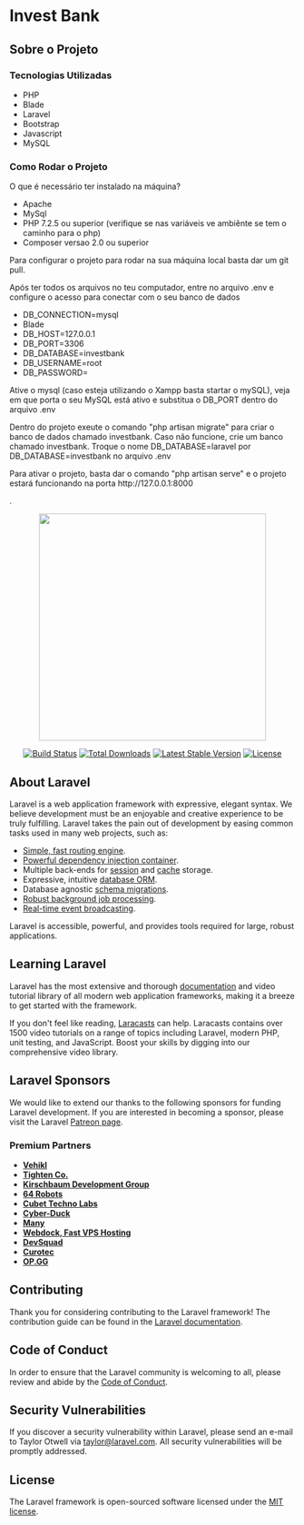 # Invest Bank

## Sobre o Projeto

### Tecnologias Utilizadas

<ul>
    <li>PHP</li>
    <li>Blade</li>
    <li>Laravel</li>
    <li>Bootstrap</li>
    <li>Javascript</li>
    <li>MySQL</li>
</ul>

### Como Rodar o Projeto

<p>O que é necessário ter instalado na máquina?</p>
<ul>
    <li>Apache</li>
    <li>MySql</li>
    <li>PHP 7.2.5 ou superior (verifique se nas variáveis ve ambiênte se tem o caminho para o php)</li>
    <li>Composer versao 2.0 ou superior</li>
</ul>

<p>Para configurar o projeto para rodar na sua máquina local basta dar um git pull.</p>
<p>Após ter todos os arquivos no teu computador, entre no arquivo .env e configure o acesso para conectar com o seu banco de dados</p>
<ul>
    <li>DB_CONNECTION=mysql</li>
    <li>Blade</li>
    <li>DB_HOST=127.0.0.1</li>
    <li>DB_PORT=3306</li>
    <li>DB_DATABASE=investbank</li>
    <li>DB_USERNAME=root</li>
    <li>DB_PASSWORD=</li>
</ul>
<p>Ative o mysql (caso esteja utilizando o Xampp basta startar o mySQL), veja em que porta o seu MySQL está ativo e substitua o DB_PORT dentro do arquivo .env</p>

<p>Dentro do projeto exeute o comando "php artisan migrate" para criar o banco de dados chamado investbank. Caso não funcione, crie um banco chamado investbank. Troque o nome DB_DATABASE=laravel por DB_DATABASE=investbank no arquivo .env</p>

<p>Para ativar o projeto, basta dar o comando "php artisan serve" e o projeto estará funcionando na porta http://127.0.0.1:8000</p>.



<p align="center"><a href="https://laravel.com" target="_blank"><img src="https://raw.githubusercontent.com/laravel/art/master/logo-lockup/5%20SVG/2%20CMYK/1%20Full%20Color/laravel-logolockup-cmyk-red.svg" width="400"></a></p>

<p align="center">
<a href="https://travis-ci.org/laravel/framework"><img src="https://travis-ci.org/laravel/framework.svg" alt="Build Status"></a>
<a href="https://packagist.org/packages/laravel/framework"><img src="https://img.shields.io/packagist/dt/laravel/framework" alt="Total Downloads"></a>
<a href="https://packagist.org/packages/laravel/framework"><img src="https://img.shields.io/packagist/v/laravel/framework" alt="Latest Stable Version"></a>
<a href="https://packagist.org/packages/laravel/framework"><img src="https://img.shields.io/packagist/l/laravel/framework" alt="License"></a>
</p>

## About Laravel

Laravel is a web application framework with expressive, elegant syntax. We believe development must be an enjoyable and creative experience to be truly fulfilling. Laravel takes the pain out of development by easing common tasks used in many web projects, such as:

- [Simple, fast routing engine](https://laravel.com/docs/routing).
- [Powerful dependency injection container](https://laravel.com/docs/container).
- Multiple back-ends for [session](https://laravel.com/docs/session) and [cache](https://laravel.com/docs/cache) storage.
- Expressive, intuitive [database ORM](https://laravel.com/docs/eloquent).
- Database agnostic [schema migrations](https://laravel.com/docs/migrations).
- [Robust background job processing](https://laravel.com/docs/queues).
- [Real-time event broadcasting](https://laravel.com/docs/broadcasting).

Laravel is accessible, powerful, and provides tools required for large, robust applications.

## Learning Laravel

Laravel has the most extensive and thorough [documentation](https://laravel.com/docs) and video tutorial library of all modern web application frameworks, making it a breeze to get started with the framework.

If you don't feel like reading, [Laracasts](https://laracasts.com) can help. Laracasts contains over 1500 video tutorials on a range of topics including Laravel, modern PHP, unit testing, and JavaScript. Boost your skills by digging into our comprehensive video library.

## Laravel Sponsors

We would like to extend our thanks to the following sponsors for funding Laravel development. If you are interested in becoming a sponsor, please visit the Laravel [Patreon page](https://patreon.com/taylorotwell).

### Premium Partners

- **[Vehikl](https://vehikl.com/)**
- **[Tighten Co.](https://tighten.co)**
- **[Kirschbaum Development Group](https://kirschbaumdevelopment.com)**
- **[64 Robots](https://64robots.com)**
- **[Cubet Techno Labs](https://cubettech.com)**
- **[Cyber-Duck](https://cyber-duck.co.uk)**
- **[Many](https://www.many.co.uk)**
- **[Webdock, Fast VPS Hosting](https://www.webdock.io/en)**
- **[DevSquad](https://devsquad.com)**
- **[Curotec](https://www.curotec.com/)**
- **[OP.GG](https://op.gg)**

## Contributing

Thank you for considering contributing to the Laravel framework! The contribution guide can be found in the [Laravel documentation](https://laravel.com/docs/contributions).

## Code of Conduct

In order to ensure that the Laravel community is welcoming to all, please review and abide by the [Code of Conduct](https://laravel.com/docs/contributions#code-of-conduct).

## Security Vulnerabilities

If you discover a security vulnerability within Laravel, please send an e-mail to Taylor Otwell via [taylor@laravel.com](mailto:taylor@laravel.com). All security vulnerabilities will be promptly addressed.

## License

The Laravel framework is open-sourced software licensed under the [MIT license](https://opensource.org/licenses/MIT).
